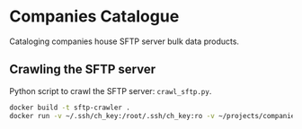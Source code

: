  # Companies Catalogue
 
Cataloging companies house SFTP server bulk data products.

## Crawling the SFTP server

Python script to crawl the SFTP server: `crawl_sftp.py`.
```bash
docker build -t sftp-crawler .
docker run -v ~/.ssh/ch_key:/root/.ssh/ch_key:ro -v ~/projects/companies-catalogue/output:/output -e SFTP_USERNAME=your_username sftp-crawler
```